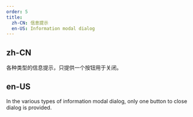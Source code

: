 ```yaml
---
order: 5
title:
  zh-CN: 信息提示
  en-US: Information modal dialog
---
```


## zh-CN

各种类型的信息提示，只提供一个按钮用于关闭。

## en-US

In the various types of information modal dialog, only one button to close dialog is provided.